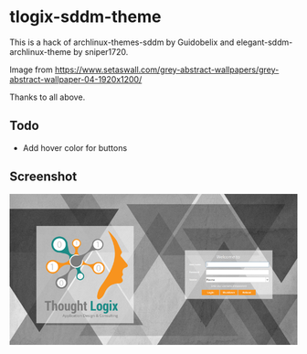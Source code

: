 # tlogix-sddm-theme

This is a hack of archlinux-themes-sddm by Guidobelix and elegant-sddm-archlinux-theme by sniper1720.

Image from https://www.setaswall.com/grey-abstract-wallpapers/grey-abstract-wallpaper-04-1920x1200/
 
Thanks to all above.

## Todo

* Add hover color for buttons

## Screenshot

![Screenshot](screenshot.png)